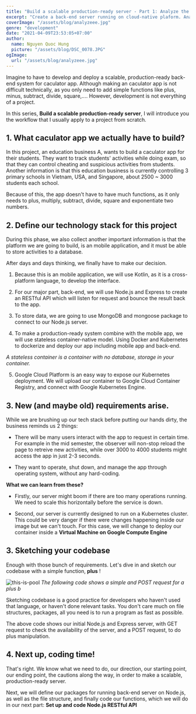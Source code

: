 ```yaml
---
title: "Build a scalable production-ready server - Part 1: Analyze the requirements"
excerpt: "Create a back-end server running on cloud-native plaform. Analyze the requirements to have big picture on what we are doing."
coverImage: "/assets/blog/analyzeee.jpg"
genre: "development"
date: "2021-04-09T23:53:05+07:00"
author:
  name: Nguyen Quoc Hung
  picture: "/assets/blog/DSC_0078.JPG"
ogImage:
  url: "/assets/blog/analyzeee.jpg"
---
```


Imagine to have to develop and deploy a scalable, production-ready back-end system for caculator app. Although making an caculator app is not difficult technically, as you only need to add simple functions like plus, minus, subtract, divide, square,.... However, development is not everything of a project. 

In this series, **Build a scalable production-ready server**, I will introduce you the workflow that I usually apply to a project from scratch.

## 1. What caculator app we actually have to build?

In this project, an education business A, wants to build a caculator app for their students. They want to track students' activities while doing exam, so that they can control cheating and suspicious activities from students. Another information is that this education business is currently controlling 3 primary schools in Vietnam, USA, and Singapore, about 2500 ~ 3000 students each school. 

Because of this, the app doesn't have to have much functions, as it only needs to plus, multiply, subtract, divide, square and exponentiate two numbers.

## 2. Define our technology stack for this project

During this phase, we also collect another important information is that the platform we are going to build, is an mobile application, and it must be able to store activities to a database.

After days and days thinking, we finally have to make our decision.

1. Because this is an mobile application, we will use Kotlin, as it is a cross-platform language, to develop the interface.

2. For our major part, back-end, we will use Node.js and Express to create an RESTful API which will listen for request and bounce the result back to the app.

3. To store data, we are going to use MongoDB and mongoose package to connect to our Node.js server.

4. To make a production-ready system combine with the mobile app, we will use stateless container-native model. Using Docker and Kubernetes to dockerize and deploy our app including mobile app and back-end. 

*A stateless container is a container with no database, storage in your container.*

5. Google Cloud Platform is an easy way to expose our Kubernetes deployment. We will upload our container to Google Cloud Container Registry, and connect with Google Kubernetes Engine.

## 3. New (and maybe old) requirements arise. 

While we are brushing up our tech stack before putting our hands dirty, the business reminds us 2 things: 
- There will be many users interact with the app to request in certain time. For example in the mid semester, the observer will non-stop reload the page to retreive new activities, while over 3000 to 4000 students might access the app in just 2-3 seconds.

- They want to operate, shut down, and manage the app through operating system, without any hard-coding.

**What we can learn from these?**
- Firstly, our server might boom if there are too many operations running. We need to scale this horizontally before the service is down.

- Second, our server is currently designed to run on a Kubernetes cluster. This could be very danger if there were changes happening inside our image but we can't touch. For this case, we will change to deploy our container inside a **Virtual Machine on Google Compute Engine**

## 3. Sketching your codebase

Enough with those bunch of requirements. Let's dive in and sketch our codebase with a simple function, **plus** !

![this-is-pool](/assets/blog/serverjs.png)
*The following code shows a simple and POST request for a plus b*

Sketching codebase is a good practice for developers who haven't used that language, or haven't done relevant tasks. You don't care much on file structures, packages, all you need is to run a program as fast as possible. 

The above code shows our initial Node.js and Express server, with GET request to check the availability of the server, and a POST request, to do plus manipulation.

## 4. Next up, coding time!
That's right. We know what we need to do, our direction, our starting point, our ending point, the cautions along the way, in order to make a scalable, production-ready server. 

Next, we will define our packages for running back-end server on Node.js, as well as the file structure, and finally code our functions, which we will do in our next part: **Set up and code Node.js RESTful API** 

